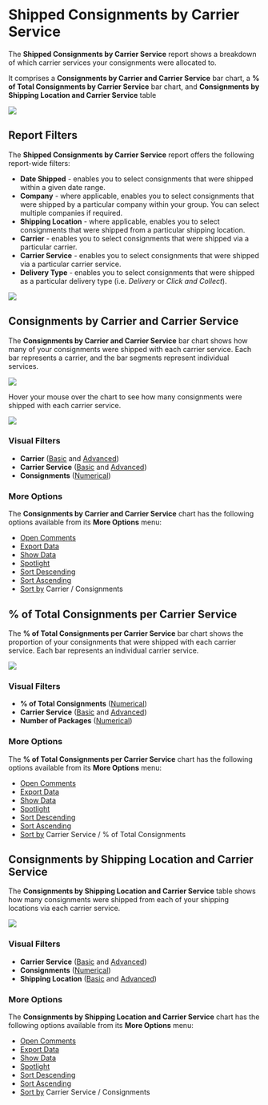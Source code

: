 # Shipped Consignments by Carrier Service

The **Shipped Consignments by Carrier Service** report shows a breakdown of which carrier services your consignments were allocated to. 

It comprises a **Consignments by Carrier and Carrier Service** bar chart, a **% of Total Consignments by Carrier Service** bar chart, and **Consignments by Shipping Location and Carrier Service** table

<a href="../images/reports/by-carrier-service.png" target="_blank">
    <img src="../images/reports/by-carrier-service.png"/>
</a>

## Report Filters

The **Shipped Consignments by Carrier Service** report offers the following report-wide filters:

* **Date Shipped** - enables you to select consignments that were shipped within a given date range.
* **Company** - where applicable, enables you to select consignments that were shipped by a particular company within your group. You can select multiple companies if required.
* **Shipping Location** - where applicable, enables you to select consignments that were shipped from a particular shipping location.
* **Carrier** - enables you to select consignments that were shipped via a particular carrier.
* **Carrier Service** - enables you to select consignments that were shipped via a particular carrier service.
* **Delivery Type** - enables you to select consignments that were shipped as a particular delivery type (i.e. *Delivery* or *Click and Collect*).

<a href="../images/reports/by-carrier-service-left-filter.png" target="_blank">
    <img src="../images/reports/by-carrier-service-left-filter.png"/>
</a>

## Consignments by Carrier and Carrier Service

The **Consignments by Carrier and Carrier Service** bar chart shows how many of your consignments were shipped with each carrier service. Each bar represents a carrier, and the bar segments represent individual services.

<a href="../images/reports/by-carrier-service-by-carrier.png" target="_blank">
    <img src="../images/reports/by-carrier-service-by-carrier.png"/>
</a>

Hover your mouse over the chart to see how many consignments were shipped with each carrier service.

<a href="../images/reports/by-carrier-service-by-carrier-highlight.png" target="_blank">
    <img src="../images/reports/by-carrier-service-by-carrier-highlight.png"/>
</a>

### Visual Filters

* **Carrier** ([Basic](/reports/reports.html#using-basic-filters) and [Advanced](/reports/reports.html#using-advanced-filters))
* **Carrier Service** ([Basic](/reports/reports.html#using-basic-filters) and [Advanced](/reports/reports.html#using-advanced-filters))
* **Consignments** ([Numerical](/reports/reports.html#using-numerical-filters))

### More Options

The **Consignments by Carrier and Carrier Service** chart has the following options available from its **More Options** menu:

* [Open Comments](/reports/reports.html#open-comments)
* [Export Data](/reports/reports.html#export-data)
* [Show Data](/reports/reports.html#show-data)
* [Spotlight](/reports/reports.html#spotlight)
* [Sort Descending](/reports/reports.html#sort-descending--ascending--sort-by)
* [Sort Ascending](/reports/reports.html#sort-descending--ascending--sort-by)
* [Sort by](/reports/reports.html#sort-descending--ascending--sort-by) Carrier / Consignments

## % of Total Consignments per Carrier Service

The **% of Total Consignments per Carrier Service** bar chart shows the proportion of your consignments that were shipped with each carrier service. Each bar represents an individual carrier service.

<a href="../images/reports/by-carrier-service-per-carrier.png" target="_blank">
    <img src="../images/reports/by-carrier-service-per-carrier.png"/>
</a>

### Visual Filters

* **% of Total Consignments** ([Numerical](/reports/reports.html#using-numerical-filters))
* **Carrier Service** ([Basic](/reports/reports.html#using-basic-filters) and [Advanced](/reports/reports.html#using-advanced-filters))
* **Number of Packages** ([Numerical](/reports/reports.html#using-numerical-filters))

### More Options

The **% of Total Consignments per Carrier Service** chart has the following options available from its **More Options** menu:

* [Open Comments](/reports/reports.html#open-comments)
* [Export Data](/reports/reports.html#export-data)
* [Show Data](/reports/reports.html#show-data)
* [Spotlight](/reports/reports.html#spotlight)
* [Sort Descending](/reports/reports.html#sort-descending--ascending--sort-by)
* [Sort Ascending](/reports/reports.html#sort-descending--ascending--sort-by)
* [Sort by](/reports/reports.html#sort-descending--ascending--sort-by) Carrier Service / % of Total Consignments

## Consignments by Shipping Location and Carrier Service

The **Consignments by Shipping Location and Carrier Service** table shows how many consignments were shipped from each of your shipping locations via each carrier service.

<a href="../images/reports/by-carrier-service-location.png" target="_blank">
    <img src="../images/reports/by-carrier-service-location.png"/>
</a>

### Visual Filters

* **Carrier Service** ([Basic](/reports/reports.html#using-basic-filters) and [Advanced](/reports/reports.html#using-advanced-filters))
* **Consignments** ([Numerical](/reports/reports.html#using-numerical-filters))
* **Shipping Location** ([Basic](/reports/reports.html#using-basic-filters) and [Advanced](/reports/reports.html#using-advanced-filters))

### More Options

The **Consignments by Shipping Location and Carrier Service** chart has the following options available from its **More Options** menu:

* [Open Comments](/reports/reports.html#open-comments)
* [Export Data](/reports/reports.html#export-data)
* [Show Data](/reports/reports.html#show-data)
* [Spotlight](/reports/reports.html#spotlight)
* [Sort Descending](/reports/reports.html#sort-descending--ascending--sort-by)
* [Sort Ascending](/reports/reports.html#sort-descending--ascending--sort-by)
* [Sort by](/reports/reports.html#sort-descending--ascending--sort-by) Carrier Service / Consignments

